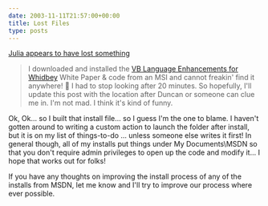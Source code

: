 ```yaml
---
date: 2003-11-11T21:57:00+00:00
title: Lost Files
type: posts
---
```

[Julia appears to have lost something](http://weblogs.asp.net/jlerman/posts/36951.aspx)

> I downloaded and installed the [VB Language Enhancements for Whidbey](http://msdn.microsoft.com/vbasic/whidbey) White Paper & code from an MSI and cannot freakin' find it anywhere! 🙂 I had to stop looking after 20 minutes. So hopefully, I'll update this post with the location after Duncan or someone can clue me in. I'm not mad. I think it's kind of funny.

Ok, Ok... so I built that install file... so I guess I'm the one to blame. I haven't gotten around to writing a custom action to launch the folder after install, but it is on my list of things-to-do ... unless someone else writes it first! In general though, all of my installs put things under My Documents\MSDN so that you don't require admin privileges to open up the code and modify it... I hope that works out for folks!

If you have any thoughts on improving the install process of any of the installs from MSDN, let me know and I'll try to improve our process where ever possible.

